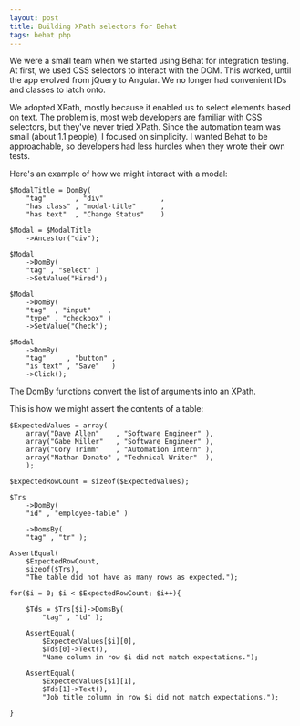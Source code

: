 ```yaml
---
layout: post
title: Building XPath selectors for Behat
tags: behat php
---
```


We were a small team when we started using Behat for integration testing. At first, we used CSS selectors to interact with the DOM. This worked, until the app evolved from jQuery to Angular. We no longer had convenient IDs and classes to latch onto.

We adopted XPath, mostly because it enabled us to select elements based on text. The problem is, most web developers are familiar with CSS selectors, but they've never tried XPath. Since the automation team was small (about 1.1 people), I focused on simplicity. I wanted Behat to be approachable, so developers had less hurdles when they wrote their own tests.

Here's an example of how we might interact with a modal:

    $ModalTitle = DomBy(
        "tag"       , "div"              ,
        "has class" , "modal-title"      ,
        "has text"  , "Change Status"    )

    $Modal = $ModalTitle
        ->Ancestor("div");

    $Modal
        ->DomBy(
        "tag" , "select" )
        ->SetValue("Hired");

    $Modal
        ->DomBy(
        "tag"  , "input"    ,
        "type" , "checkbox" )
        ->SetValue("Check");

    $Modal
        ->DomBy(
        "tag"     , "button" ,
        "is text" , "Save"   )
        ->Click();

The DomBy functions convert the list of arguments into an XPath.

This is how we might assert the contents of a table:

    $ExpectedValues = array(
        array("Dave Allen"    , "Software Engineer" ),
        array("Gabe Miller"   , "Software Engineer" ),
        array("Cory Trimm"    , "Automation Intern" ),
        array("Nathan Donato" , "Technical Writer"  ),
        );

    $ExpectedRowCount = sizeof($ExpectedValues);

    $Trs
        ->DomBy(
        "id" , "employee-table" )

        ->DomsBy(
        "tag" , "tr" );

    AssertEqual(
        $ExpectedRowCount,
        sizeof($Trs),
        "The table did not have as many rows as expected.");

    for($i = 0; $i < $ExpectedRowCount; $i++){

        $Tds = $Trs[$i]->DomsBy(
            "tag" , "td" );

        AssertEqual(
            $ExpectedValues[$i][0],
            $Tds[0]->Text(),
            "Name column in row $i did not match expectations.");

        AssertEqual(
            $ExpectedValues[$i][1],
            $Tds[1]->Text(),
            "Job title column in row $i did not match expectations.");

    }
